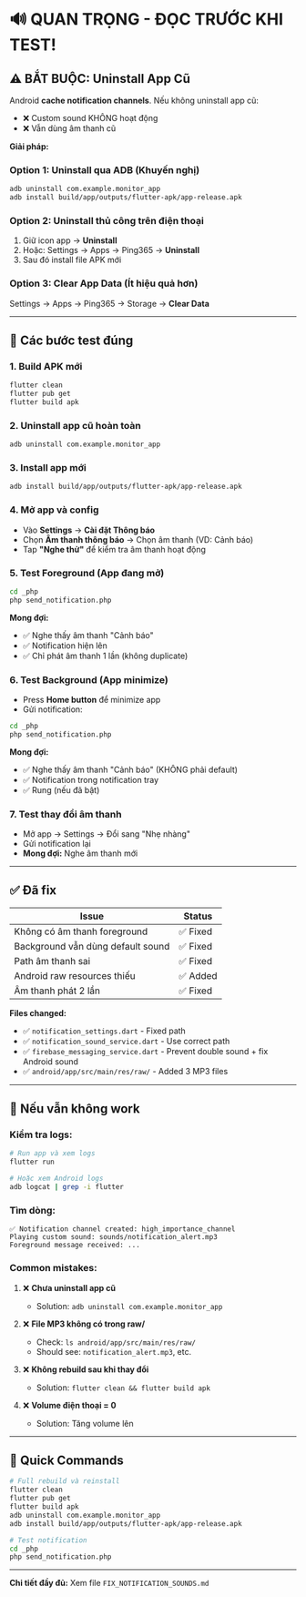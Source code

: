 # 🔊 QUAN TRỌNG - ĐỌC TRƯỚC KHI TEST!

## ⚠️ BẮT BUỘC: Uninstall App Cũ

Android **cache notification channels**. Nếu không uninstall app cũ:
- ❌ Custom sound KHÔNG hoạt động
- ❌ Vẫn dùng âm thanh cũ

**Giải pháp:**

### Option 1: Uninstall qua ADB (Khuyến nghị)
```bash
adb uninstall com.example.monitor_app
adb install build/app/outputs/flutter-apk/app-release.apk
```

### Option 2: Uninstall thủ công trên điện thoại
1. Giữ icon app → **Uninstall**
2. Hoặc: Settings → Apps → Ping365 → **Uninstall**
3. Sau đó install file APK mới

### Option 3: Clear App Data (Ít hiệu quả hơn)
Settings → Apps → Ping365 → Storage → **Clear Data**

---

## 🚀 Các bước test đúng

### 1. Build APK mới
```bash
flutter clean
flutter pub get
flutter build apk
```

### 2. Uninstall app cũ hoàn toàn
```bash
adb uninstall com.example.monitor_app
```

### 3. Install app mới
```bash
adb install build/app/outputs/flutter-apk/app-release.apk
```

### 4. Mở app và config
- Vào **Settings** → **Cài đặt Thông báo**
- Chọn **Âm thanh thông báo** → Chọn âm thanh (VD: Cảnh báo)
- Tap **"Nghe thử"** để kiểm tra âm thanh hoạt động

### 5. Test Foreground (App đang mở)
```bash
cd _php
php send_notification.php
```

**Mong đợi:**
- ✅ Nghe thấy âm thanh "Cảnh báo"
- ✅ Notification hiện lên
- ✅ Chỉ phát âm thanh 1 lần (không duplicate)

### 6. Test Background (App minimize)
- Press **Home button** để minimize app
- Gửi notification:
```bash
cd _php
php send_notification.php
```

**Mong đợi:**
- ✅ Nghe thấy âm thanh "Cảnh báo" (KHÔNG phải default)
- ✅ Notification trong notification tray
- ✅ Rung (nếu đã bật)

### 7. Test thay đổi âm thanh
- Mở app → Settings → Đổi sang "Nhẹ nhàng"
- Gửi notification lại
- **Mong đợi:** Nghe âm thanh mới

---

## ✅ Đã fix

| Issue | Status |
|-------|--------|
| Không có âm thanh foreground | ✅ Fixed |
| Background vẫn dùng default sound | ✅ Fixed |
| Path âm thanh sai | ✅ Fixed |
| Android raw resources thiếu | ✅ Added |
| Âm thanh phát 2 lần | ✅ Fixed |

**Files changed:**
- ✅ `notification_settings.dart` - Fixed path
- ✅ `notification_sound_service.dart` - Use correct path
- ✅ `firebase_messaging_service.dart` - Prevent double sound + fix Android sound
- ✅ `android/app/src/main/res/raw/` - Added 3 MP3 files

---

## 🐛 Nếu vẫn không work

### Kiểm tra logs:
```bash
# Run app và xem logs
flutter run

# Hoặc xem Android logs
adb logcat | grep -i flutter
```

### Tìm dòng:
```
✅ Notification channel created: high_importance_channel
Playing custom sound: sounds/notification_alert.mp3
Foreground message received: ...
```

### Common mistakes:

1. ❌ **Chưa uninstall app cũ**
   - Solution: `adb uninstall com.example.monitor_app`

2. ❌ **File MP3 không có trong raw/**
   - Check: `ls android/app/src/main/res/raw/`
   - Should see: `notification_alert.mp3`, etc.

3. ❌ **Không rebuild sau khi thay đổi**
   - Solution: `flutter clean && flutter build apk`

4. ❌ **Volume điện thoại = 0**
   - Solution: Tăng volume lên

---

## 📝 Quick Commands

```bash
# Full rebuild và reinstall
flutter clean
flutter pub get
flutter build apk
adb uninstall com.example.monitor_app
adb install build/app/outputs/flutter-apk/app-release.apk

# Test notification
cd _php
php send_notification.php
```

---

**Chi tiết đầy đủ:** Xem file `FIX_NOTIFICATION_SOUNDS.md`
